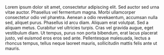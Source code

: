 Lorem ipsum dolor sit amet, consectetur adipiscing elit. Sed auctor sed urna vitae auctor. 
Phasellus vel fermentum magna. Morbi ullamcorper consectetur odio vel pharetra. 
Aenean a odio revekaentum, accumsan nulla sed, aliquet purus. Phasellus id arcu diam. 
Aliquam erat volutpat. Sed a aliquam metus. Curabitur vel ultricies turpis. 
Cras vel gravida augue, eget vestibulum diam. Ut tempus, purus non porta bibendum, erat lacus placerat justo, vel euismod eros eros sed ante.
Pellentesque malesuada, lectus a rhoncus tempus, tellus neque laoreet mauris, sollicitudin mattis felis ante ut mauris. 
    